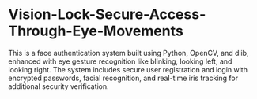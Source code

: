 # Vision-Lock-Secure-Access-Through-Eye-Movements
This is a face authentication system built using Python, OpenCV, and dlib, enhanced with eye gesture recognition like blinking, looking left, and looking right. The system includes secure user registration and login with encrypted passwords, facial recognition, and real-time iris tracking for additional security verification.
